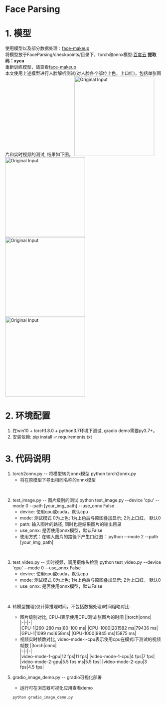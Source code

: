 # Face Parsing
# 1. 模型
使用模型以及部分数据处理：[face-makeup](https://github.com/zllrunning/face-makeup.PyTorch)<br/>
将模型放于FaceParsing/checkpoints/目录下，torch和onnx模型:[百度云](https://pan.baidu.com/s/1mD1ORh4TfWZsjcpZCoFDlg)
**提取码：xyca**<br/>
重新训练模型，请查看[face-makeup](https://github.com/zllrunning/face-makeup.PyTorch)<br/>
本文使用上述模型进行人脸解析测试(对人脸各个部位上色，上口红)，包括单张图片和实时视频的测试, 结果如下图。
<img src="results/qiushuzhen.png" height="256" width="256" alt="Original Input"><img src="results/qiushuzhen_mode0.png" height="256" width="256" alt="Original Input">
<br/>
<img src="results/qiushuzhen_mode1.png" height="256" width="256" alt="Original Input"><img src="results/qiushuzhen_mode2.png" height="256" width="256" alt="Original Input">
# 2. 环境配置
1. 在win10 + torch1.8.0 + python3.7环境下测试, gradio demo需要py3.7+。
2. 安装依赖: pip install -r requirements.txt

# 3. 代码说明
1. torch2onnx.py -- 将模型转为onnx模型
    python torch2onnx.py
    - 将在原模型下导出相同名称的onnx模型
<br/>

2. test_image.py -- 图片级别的测试
    python test_image.py --device 'cpu' --mode 0 --path [your_img_path] --use_onnx False
    - device: 使用cpu或cuda，默认cpu
    - mode: 测试模式 0为上色; 1为上色后与原图叠加显示; 2为上口红， 默认0
    - path: 输入图片的路径, 同时也是结果图片的输出目录
    - use_onnx: 是否使用onnx模型，默认False
    - 使用方式：在输入图片的路径下产生口红图：
    python --mode 2 --path [your_img_path]
<br/>    

3. test_video.py -- 实时视频，调用摄像头检测
    python test_video.py --device 'cpu' --mode 0 --use_onnx False
    - device: 使用cpu或cuda，默认cpu
    - mode: 测试模式 0为上色; 1为上色后与原图叠加显示; 2为上口红， 默认0
    - use_onnx: 是否使用onnx模型，默认False
<br/>

4. 转模型推理(仅计算推理时间，不包括数据处理)时间粗略对比:

    - 图片级别对比, CPU-i表示使用CPU测试i张图片的时间
        ||torch|onnx|   
        |-|-|-|         
        |CPU-1|260-280 ms|80-100 ms|
        |CPU-1000|201582 ms|79436 ms|
        |GPU-1|1099 ms|658ms|
        |GPU-1000|9845 ms|15875 ms|
    - 视频实时帧数对比, video-mode-i-cpu表示使用cpu在模式i下测试的视频帧数
        ||torch|onnx|   
        |-|-|-|         
        |video-mode-1-gpu|12 fps|11 fps|
        |video-mode-1-cpu|4 fps|7 fps|
        |video-mode-2-gpu|5.5 fps ms|5.5 fps|
        |video-mode-2-cpu|3 fps|4.5 fps|

5. gradio_image_demo.py -- gradio可视化部署
    - 运行可在浏览器可视化应用查看demo
    ```
    python gradio_image_demo.py
    ```



